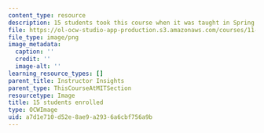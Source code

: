```yaml
---
content_type: resource
description: 15 students took this course when it was taught in Spring 2016.
file: https://ol-ocw-studio-app-production.s3.amazonaws.com/courses/11-384-malaysia-sustainable-cities-practicum-spring-2018/a7d1e710d52e8ae9a2936a6cbf756a9b_15.png
file_type: image/png
image_metadata:
  caption: ''
  credit: ''
  image-alt: ''
learning_resource_types: []
parent_title: Instructor Insights
parent_type: ThisCourseAtMITSection
resourcetype: Image
title: 15 students enrolled
type: OCWImage
uid: a7d1e710-d52e-8ae9-a293-6a6cbf756a9b
---
```


